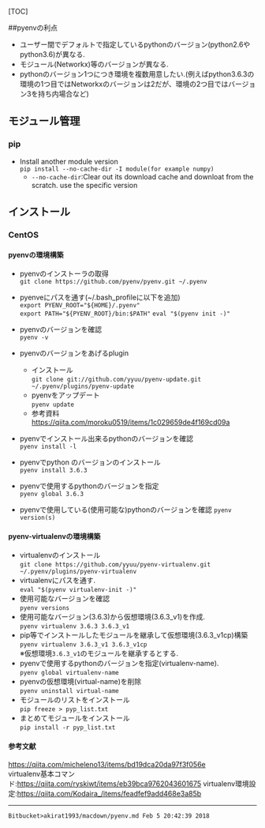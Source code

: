 [TOC]

##pyenvの利点
* ユーザー間でデフォルトで指定しているpythonのバージョン(python2.6やpython3.6)が異なる.
* モジュール(Networkx)等のバージョンが異なる.
* pythonのバージョン1つにつき環境を複数用意したい.(例えばpython3.6.3の環境の1つ目ではNetworkxのバージョンは2だが、環境の2つ目ではバージョン3を持ち内場合など) 

## モジュール管理
### pip
* Install another module version  
`pip install --no-cache-dir -I module(for example numpy)`
    * `--no-cache-dir`:Clear out its download cache and downloat from the scratch. use the specific version


## インストール

### CentOS
#### pyenvの環境構築
* pyenvのインストーラの取得  
`git clone https://github.com/pyenv/pyenv.git ~/.pyenv`  
* pyenveにパスを通す(~/.bash_profileに以下を追加)  
`export PYENV_ROOT="${HOME}/.pyenv"`    
`export PATH="${PYENV_ROOT}/bin:$PATH"`
`eval "$(pyenv init -)"`

* pyenvのバージョンを確認  
 `pyenv -v`  
* pyenvのバージョンをあげるplugin
    * インストール  
    `git clone git://github.com/yyuu/pyenv-update.git ~/.pyenv/plugins/pyenv-update`    
    * pyenvをアップデート  
    `pyenv update`  
    * 参考資料  
    https://qiita.com/moroku0519/items/1c029659de4f169cd09a  
* pyenvでインストール出来るpythonのバージョンを確認  
`pyenv install -l`  
* pyenvでpython のバージョンのインストール  
 `pyenv install 3.6.3`  
* pyenvで使用するpythonのバージョンを指定  
 `pyenv global 3.6.3`  
* pyenvで使用している(使用可能な)pythonのバージョンを確認 
`pyenv version(s)`

#### pyenv-virtualenvの環境構築
* virtualenvのインストール  
`git clone https://github.com/yyuu/pyenv-virtualenv.git ~/.pyenv/plugins/pyenv-virtualenv`  
* virtualenvにパスを通す.  
`eval "$(pyenv virtualenv-init -)"`  
* 使用可能なバージョンを確認  
`pyenv versions`  
* 使用可能なバージョン(3.6.3)から仮想環境(3.6.3_v1)を作成.  
`pyenv virtualenv 3.6.3 3.6.3_v1`  
* pip等でインストールしたモジュールを継承して仮想環境(3.6.3_v1cp)構築  
`pyenv virtualenv 3.6.3_v1 3.6.3_v1cp`  
※仮想環境`3.6.3_v1`のモジュールを継承するとする.  
* pyenvで使用するpythonのバージョンを指定(virtualenv-name).  
 `pyenv global virtualenv-name`  
* pyenvの仮想環境(virtual-name)を削除  
` pyenv uninstall virtual-name `  
* モジュールのリストをインストール  
`pip freeze > pyp_list.txt`  
* まとめてモジュールをインストール  
`pip install -r pyp_list.txt`  

#### 参考文献
https://qiita.com/micheleno13/items/bd19dca20da97f3f056e  
virtualenv基本コマンド:https://qiita.com/ryskiwt/items/eb39bca9762043601675
virtualenv環境設定:https://qiita.com/Kodaira_/items/feadfef9add468e3a85b

---
`Bitbucket>akirat1993/macdown/pyenv.md Feb 5 20:42:39 2018`
